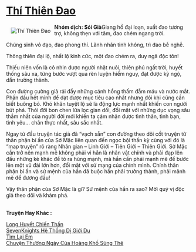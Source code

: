 <a href="https://utruyen.com/thi-thien-dao/13134/" title="Thí Thiên Đao"><h1>Thí Thiên Đao</h1></a><div style="display:table"><img align="right" style="float: left; padding: 10px;" src="https://utruyen.com/images/story/200x260/thi-thien-dao.jpg" alt="Thí Thiên Đao"><b><b>Nhóm dịch: Sói Già</b></b>Giang hồ đại loạn, xuất đao tương trợ, không thẹn với tâm, đao chém ngang trời.<p></p>Chúng sinh vô đạo, đao phong thí. Lãnh nhãn tinh không, trì đao bễ nghễ.<p></p>Thông thiên đại lộ, nhất lộ kinh cức, một đao chém ra, duy ngã độc tôn!<p></p>Thiếu niên vốn là cô nhin được người nhặt nuôi, thiên phú ngất trời, huyết thống sâu xa, từng bước vượt qua rèn luyện hiểm nguy, đạt được kỳ ngộ, dần trưởng thành.<p></p>Con đường cường giả rải đầy những cánh hồng thấm đẫm máu và nước mắt. Phấn đấu hết mình để đạt được mục tiêu cao nhất nhưng đôi khi cũng cần biết buông bỏ. Khó khăn tuyệt lộ sẽ là động lực mạnh nhất khiến con người bứt phá. Thói đời bon chen lừa lọc gian dối, đối mặt với những dục vọng sâu thẳm nhất của người đời mới khiến ta cảm nhận được tình thân, tình bạn, tình yêu… chân thực nhất, sâu sắc nhất.<p></p>Ngay từ đầu truyện tác giả đã “vạch sẵn” con đường theo dõi cốt truyện từ thân phận bí ẩn của Sở Mặc liên quan đến ngọc bội thần kỳ cùng với đó là “map truyện” rõ ràng Nhân gian – Linh Giới – Tiên Giới – Thiên Giới. Sở Mặc cần trở nên mạnh mẽ không phải vì hắn là nhân vật chính và phải đạp lên đầu những kẻ khác để tỏ ra hùng mạnh, mà hắn cần phải mạnh mẽ để bước lên một vũ đài lớn hơn, đối mặt với sứ mạng của chính mình. Chính thân phận bí ẩn và sứ mệnh của hắn đã buộc hắn phải trưởng thành, phải mãnh mẽ để đương đầu!<p></p>Vậy thân phận của Sở Mặc là gì? Sứ mệnh của hắn ra sao? Mời quý vị độc giả theo dõi và khám phá.</div><p><br><b>Truyện Hay Khác :</b></p><a href="https://utruyen.com/long-huyet-chien-than/17017/" alt="Long Huyết Chiến Thần">Long Huyết Chiến Thần</a><br/><a href="https://github.com/quanluxury/ngontinhhot/tree/master/truyenhay/17312/" alt="SevenKnights Hệ Thống Dị Giới Du">SevenKnights Hệ Thống Dị Giới Du</a><br/><a href="https://github.com/quanluxury/ngontinhhot/tree/master/truyenhay/19386/" alt="Tìm Lại Em">Tìm Lại Em</a><br/><a href="https://www.flickr.com/photos/184340401@N07/48819070976/" alt="Chuyện Thường Ngày Của Hoàng Khố Sủng Thê">Chuyện Thường Ngày Của Hoàng Khố Sủng Thê</a><br/>